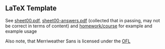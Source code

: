 ## LaTeX Template

See [sheet00.pdf](https://github.com/bananeira/latex-temp-jan24/blob/main/out/sheet00.pdf), [sheet00-answers.pdf](https://github.com/bananeira/latex-temp-jan24/blob/main/out/sheet00-answers.pdf) (collected that in passing, may not be correct in terms of content) and [homework/course](https://github.com/bananeira/latex-temp-jan24/tree/main/homework/course) for example and example usage

Also note, that Merriweather Sans is licensed under the [OFL](https://openfontlicense.org/)
